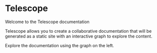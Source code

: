 # Telescope

Welcome to the Telescope documentation

Telescope allows you to create a collaborative documentation that will be generated as a static site with an interactive graph to explore the content.

Explore the documentation using the graph on the left.
